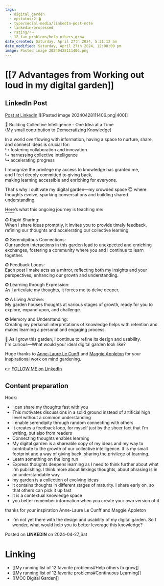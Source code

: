 ```yaml
---
tags:
  - digital_garden
  - epstatus/2-🪴
  - type/social-media/linkedIn-post-note
  - linkedin/processed
  - rating/⭐️⭐️
  - 12_fav_problems/help_others_grow
date_created: Saturday, April 27th 2024, 5:31:12 am
date_modified: Saturday, April 27th 2024, 12:08:00 pm
image: Pasted image 20240428111406.png
---
```

# [[7 Advantages from Working out loud in my digital garden]]
## LinkedIn Post
[Post at LinkedIn](https://www.linkedin.com/posts/sebastiankamilli_building-collective-intelligence-one-activity-7189896055679787008-rBdN?utm_source=share&utm_medium=member_desktop)
![[Pasted image 20240428111406.png|400]]

🌱 Building Collective Intelligence - One Idea at a Time  
(My small contribution to Democratizing Knowledge)  
  
In a world overflowing with information, having a space to nurture, share, and connect ideas is crucial for:  
↳ fostering collaboration and innovation  
↳ harnessing collective intelligence  
↳ accelerating progress  
  
I recognize the privilege my access to knowledge has granted me,  
and I feel deeply committed to giving back,  
making learning accessible and enriching for everyone.  
  
That's why I cultivate my digital garden—my crowded space 😇 where thoughts evolve, sparking conversations and building shared understanding.  
  
Here’s what this ongoing journey is teaching me:  
‾‾‾‾  
✪ Rapid Sharing:  
When I share ideas promptly, it invites you to provide timely feedback, refining our thoughts and accelerating our collective learning.  
  
✪ Serendipitous Connections:  
Our random interactions in this garden lead to unexpected and enriching exchanges, fostering a community where you and I continue to learn together.  
  
✪ Feedback Loops:  
Each post I make acts as a mirror, reflecting both my insights and your perspectives, enhancing our growth and understanding.  
  
✪ Learning through Expression:  
As I articulate my thoughts, it forces me to delve deeper.  
  
✪ A Living Archive:  
My garden houses thoughts at various stages of growth, ready for you to explore, expand upon, and challenge.  
  
✪ Memory and Understanding:  
Creating my personal interpretations of knowledge helps with retention and makes learning a personal and engaging process.  
  
🤔 As I grow this garden, I continue to refine its design and usability.  
I'm curious—What would your ideal digital garden look like?  
  
Huge thanks to [Anne-Laure Le Cunff](https://www.linkedin.com/in/alecunff/) and [Maggie Appleton](https://www.linkedin.com/in/maggieappleton/) for your inspirational work on mind gardening.

👉 [FOLLOW ME on LinkedIn](https://www.linkedin.com/comm/mynetwork/discovery-see-all?usecase=PEOPLE_FOLLOWS&followMember=sebastiankamilli)

## Content preparation

Hook:

+ I can share my thoughts fast with you
+ This motivates discussions in a solid ground instead of artificial high level without a common understanding
+ I enable serendipity through random connecting with others
+ It creates a feedback loop, for myself just by the sheer fact that I'm writing, but also from readers
+ Connecting thoughts enables learning
+ My digital garden is a shareable copy of my ideas and my way to contribute to the growth of our collective intelligence. It is my small footprint and a way of giving back, sharing the privilege of learning.
+ Learn something on the long run
+ Express thoughts deepens learning as I need to think further about what I'm publishing. I think more about linkings thoughts, about phrasing is in an understandable way
+ my garden is a collection of evolving ideas
+ it contains thoughts in different stages of maturity. I share early on, so that others can pick it up fast
+ it is a contextual knowledge space
+ you better remember information when you create your own version of it

thanks for your inspiration Anne-Laure Le Cunff and Maggie Appleton

+ I'm not yet there with the design and usability of my digital garden. So I wonder, what would help you to better leverage this knowledge?

Posted on **LINKEDIN** on 2024-04-27_Sat
# Linking
+ [[My running list of 12 favorite problems#Help others to grow]]
+ [[My running list of 12 favorite problems#Continuous Learning]]
+ [[MOC Digital Garden]]